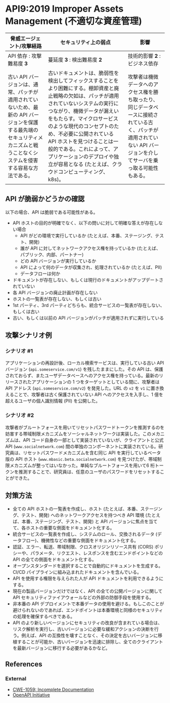 API9:2019 Improper Assets Management (不適切な資産管理)
====================================

| 脅威エージェント/攻撃経路 | セキュリティ上の弱点 | 影響 |
| - | - | - |
| API 依存 : 攻撃難易度 **3** | 蔓延度 **3** : 検出難易度 **2** | 技術的影響 **2** : ビジネス依存 |
| 古い API バージョンは、通常、パッチが適用されていないため、最新の API バージョンを保護する最先端のセキュリティメカニズムと戦うことなくシステムを侵害する容易な方法である。 | 古いドキュメントは、脆弱性を検出してフィックスすることをより困難にする。棚卸資産と廃止戦略の欠如は、パッチが適用されていないシステムの実行につながり、機微データが漏えいをもたらす。マイクロサービスのような現代のコンセプトのため、不必要に公開されている API ホストを見つけることは一般的である。これによって、アプリケーションのデプロイや独立が容易となる (たとえば、クラウドコンピューティング、k8s)。 | 攻撃者は機微データへのアクセス権を勝ち取ったり、同じデータベースに接続されている古く、パッチが適用されていない API バージョンを介してサーバを乗っ取る可能性もある。 |

## API が脆弱かどうかの確認

以下の場合、API は脆弱である可能性がある。

* API ホストの目的が明確でなく、以下の問いに対して明確な答えが存在しない場合
  * API がどの環境で実行しているか (たとえば、本番、ステージング、テスト、開発)
  * 誰が API に対してネットワークアクセス権を持っているか (たとえば、パブリック、内部、パートナー)
  * どの API バージョンが実行しているか
  * API によって何のデータが収集され、処理されているか (たとえば、PII)
  * データフローは何か
* ドキュメントが存在しない、もしくは現行のドキュメントがアップデートされていない
* 各 API バージョンの廃止計画が存在しない
* ホストの一覧表が存在しない、もしくは古い
* 1st パーティ、3rd パーティどちらも、統合サービスの一覧表が存在しない、もしくは古い
* 古い、もしくは以前の API バージョンがパッチが適用されずに実行している

## 攻撃シナリオ例

### シナリオ #1

アプリケーションの再設計後、ローカル検索サービスは、実行している古い API バージョン (`api.someservice.com/v1`) を残したままにした。その API は、保護されておらず、またユーザデータベースへのアクセス権を持っている。最新のリリースされたアプリケーションの 1 つをターゲットとしている間に、攻撃者は API アドレス (`api.someservice.com/v2`) を発見した。URL の `v2` を `v1` に置き換えることで、攻撃者は古く保護されていない API へのアクセスを入手し、1 億を超えるユーザの個人識別情報 (PII) を公開した。

### シナリオ #2

攻撃者がブルートフォースを用いてリセットパスワードトークンを推測するのを妨害する帯域制限メカニズムをソーシャルネットワークは実装した。このメカニズムは、API コード自身の一部として実装されていないが、クライアントと公式 API (`www.socialnetwork.com`) 間の単独のコンポーネントに実装されている。研究員は、リセットパスワードメカニズムを含む同じ API を実行しているベータ版の API ホスト (`www.mbasic.beta.socialnetwork.com`) を見つけたが、帯域制限メカニズムが整ってはいなかった。単純なブルートフォースを用いて6 桁トークンを推測することで、研究員は、任意のユーザのパスワードをリセットすることができた。

## 対策方法

* 全ての API ホストの一覧表を作成し、ホスト (たとえば、本番、ステージング、テスト、開発) へのネットワークアクセスを持つべき API 環境 (たとえば、本番、ステージング、テスト、開発) と API バージョンに焦点を当てて、各ホストの重要な側面をドキュメント化する。
* 統合サービスの一覧表を作成し、システムのロール、交換されるデータ (データフロー)、機微性などの重要な側面をドキュメント化する。
* 認証、エラー、転送、帯域制限、クロスオリジンリソース共有 (CORS) ポリシーや、パラメータ、リクエスト、レスポンスを含むエンドポイントなどのAPI の全ての側面をドキュメント化する。
* オープンスタンダードを選択することで自動的にドキュメントを生成する。CI/CD パイプラインに組み込まれたドキュメントを含んでいる。
* API を使用する権限を与えられた人が API ドキュメントを利用できるようにする。
* 現在の製品バージョンだけではなく、API の全ての公開パージョンに関してAPI セキュリティファイアウォールなどの外部の防御手段を使用する。
* 非本番の API デプロイメントで本番データの使用を避ける。もしこのことが避けられないのであれば、エンドポイントは本番環境と同様のセキュリティの処理を確保するべきである。
* API のより新しいべージョンにセキュリティの改良が含まれている場合は、リスク解析を実行し、古いバージョンに必要な緩和アクションの決断を行う。例えば、API の互換性を壊すことなく、その決定を古いバージョンに移植することが可能か、古いバージョンを迅速に排除し、全てのクライアントを最新バージョンに移行する必要があるかなど。

## References

### External

* [CWE-1059: Incomplete Documentation][1]
* [OpenAPI Initiative][2]

[1]: https://cwe.mitre.org/data/definitions/1059.html
[2]: https://www.openapis.org/
